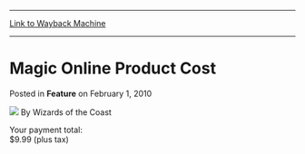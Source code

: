 
---
[Link to Wayback Machine](https://web.archive.org/web/20211023213642/https://magic.wizards.com/en/articles/archive/feature/magic-online-product-cost-2010-02-01)

[_metadata_:wayback_url]:- "https://magic.wizards.com/en/articles/archive/feature/magic-online-product-cost-2010-02-01"
[_metadata_:wayback_raw_url]:- "https://web.archive.org/web/20211023213642id_/https://magic.wizards.com/en/articles/archive/feature/magic-online-product-cost-2010-02-01"
[_metadata_:wayback_capture_timestamp]:- "2021-10-23 21:36:42+00:00"
[_metadata_:description]:- "Your payment total:$9.99 (plus tax)"
[_metadata_:generator]:- "Drupal 7 (http://drupal.org)"
[_metadata_:publish_date]:- "2010-02-01"
---


Magic Online Product Cost
=========================



 Posted in **Feature**
 on February 1, 2010 






![](https://media.magic.wizards.com/styles/auth_small/public/images/person/wizards_author.jpg)
By Wizards of the Coast











Your payment total:  
$9.99 (plus tax)





